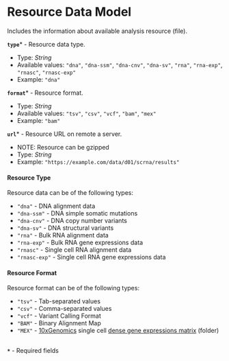 # Resource Data Model
Includes the information about available analysis resource (file).

**`type`*** - Resource data type.
- Type: _String_
- Available values: `"dna"`, `"dna-ssm"`, `"dna-cnv"`, `"dna-sv"`, `"rna"`, `"rna-exp"`, `"rnasc"`, `"rnasc-exp"`
- Example: `"dna"`

**`format`*** - Resource format.
- Type: _String_
- Available values: `"tsv"`, `"csv"`, `"vcf"`, `"bam"`, `"mex"`
- Example: `"bam"`

**`url`*** - Resource URL on remote a server.
- NOTE: Resource can be gzipped
- Type: _String_
- Example: `"https://example.com/data/d01/scrna/results"`

#### Resource Type
Resource data can be of the following types:
- `"dna"` - DNA alignment data
- `"dna-ssm"` - DNA simple somatic mutations
- `"dna-cnv"` - DNA copy number variants
- `"dna-sv"` - DNA structural variants
- `"rna"` - Bulk RNA alignment data
- `"rna-exp"` - Bulk RNA gene expressions data
- `"rnasc"` - Single cell RNA alignment data
- `"rnasc-exp"` - Single cell RNA gene expressions data

#### Resource Format
Resource format can be of the following types:
- `"tsv"` - Tab-separated values
- `"csv"` - Comma-separated values
- `"vcf"` - Variant Calling Format
- `"BAM"` - Binary Alignment Map
- `"MEX"` - [10xGenomics](https://www.10xgenomics.com/) single cell [dense gene expressions matrix](https://www.10xgenomics.com/support/software/cell-ranger/latest/analysis/outputs/cr-outputs-mex-matrices) (folder)


##
**`*`** - Required fields
